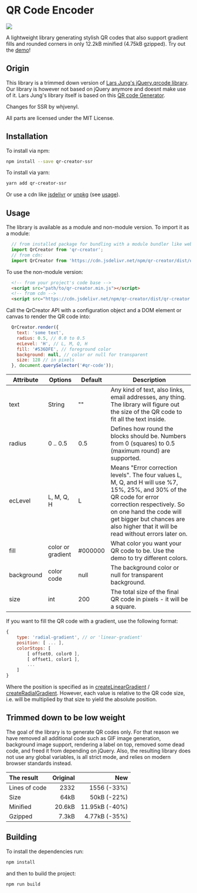 # QR Code Encoder

<img src="https://nimiq.github.io/qr-creator/demo/qr-code-example.png"/>

A lightweight library generating stylish QR codes that also support gradient fills and rounded corners in only 12.2kB minified (4.75kB gzipped).
Try out the [demo](https://nimiq.github.io/qr-creator/demo)!

## Origin
This library is a trimmed down version of [Lars Jung's jQuery.qrcode library](https://larsjung.de/jquery-qrcode/). Our library is however not based on jQuery anymore and doesnt make use of it. Lars Jung's library itself is based on this [QR code Generator](https://github.com/kazuhikoarase/qrcode-generator).

Changes for SSR by whjvenyl.

All parts are licensed under the MIT License.

## Installation

To install via npm:
```bash
npm install --save qr-creator-ssr
```
To install via yarn:
```bash
yarn add qr-creator-ssr
```
Or use a cdn like [jsdelivr](http://www.jsdelivr.com/package/npm/qr-creator) or
[unpkg](https://unpkg.com/browse/qr-creator@1.0.0/) (see [usage](#usage)).

## Usage
The library is available as a module and non-module version.
To import it as a module:
```javascript
  // from installed package for bundling with a module bundler like webpack:
  import QrCreator from 'qr-creator';
  // from cdn:
  import QrCreator from 'https://cdn.jsdelivr.net/npm/qr-creator/dist/qr-creator.es6.min.js';
```
To use the non-module version:
```html
  <!-- from your project's code base -->
  <script src="path/to/qr-creator.min.js"></script>
  <!-- from cdn -->
  <script src="https://cdn.jsdelivr.net/npm/qr-creator/dist/qr-creator.min.js"></script>
```

Call the QrCreator API with a configuration object and a DOM element or canvas to render the QR code into:
```javascript
  QrCreator.render({
    text: 'some text',
    radius: 0.5, // 0.0 to 0.5
    ecLevel: 'H', // L, M, Q, H
    fill: '#536DFE', // foreground color
    background: null, // color or null for transparent
    size: 128 // in pixels
  }, document.querySelector('#qr-code'));
```

Attribute | Options | Default | Description
----------|---------|---------|------------
text | String | "" | Any kind of text, also links, email addresses, any thing. The library will figure out the size of the QR code to fit all the text inside.
radius | 0 .. 0.5 | 0.5 | Defines how round the blocks should be. Numbers from 0 (squares) to 0.5 (maximum round) are supported.
ecLevel | L, M, Q, H | L | Means "Error correction levels". The four values L, M, Q, and H will use %7, 15%, 25%, and 30% of the QR code for error correction respectively. So on one hand the code will get bigger but chances are also higher that it will be read without errors later on.
fill | color or gradient | #000000 | What color you want your QR code to be. Use the demo to try different colors.
background | color code | null | The background color or null for transparent background.
size | int | 200 | The total size of the final QR code in pixels - it will be a square.

If you want to fill the QR code with a gradient, use the following format:
```js
{
    type: 'radial-gradient', // or 'linear-gradient'
    position: [ ... ],
    colorStops: [
        [ offset0, color0 ],
        [ offset1, color1 ],
        ...
    ]
}
```
Where the position is specified as in [createLinearGradient](https://developer.mozilla.org/en-US/docs/Web/API/CanvasRenderingContext2D/createLinearGradient) / [createRadialGradient](https://developer.mozilla.org/en-US/docs/Web/API/CanvasRenderingContext2D/createRadialGradient). However, each value is relative to the QR code size, i.e. will be multiplied by that size to yield the absolute position.

## Trimmed down to be low weight
The goal of the library is to generate QR codes only. For that reason we have removed all additional code such as GIF image generation, background image support, rendering a label on top, removed some dead code, and freed it from depending on jQuery. Also, the resulting library does not use any global variables, is all strict mode, and relies on modern browser standards instead.

The result | Original | New
:--- | ---: | ---:
Lines of code | 2332 | 1556 (-33%)
Size | 64kB | 50kB (-22%)
Minified | 20.6kB | 11.95kB (-40%)
Gzipped | 7.3kB | 4.77kB (-35%)

## Building

To install the dependencies run:
```bash
npm install
```
and then to build the project:
```bash
npm run build
```

